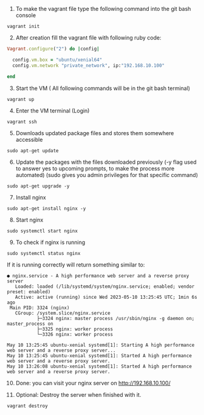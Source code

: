 
1. To make the vagrant file type the following command into the git bash console

```
vagrant init
```

2. After creation fill the vagrant file with following ruby code:
```ruby
Vagrant.configure("2") do |config|

  config.vm.box = "ubuntu/xenial64"
  config.vm.network "private_network", ip:"192.168.10.100"

end
```
3. Start the VM ( All following commands will be in the git bash terminal)
```
vagrant up
```


4. Enter the VM terminal (Login)
```
vagrant ssh
```

5. Downloads updated package files and stores them somewhere accessible

```
sudo apt-get update
```

6. Update the packages with the files downloaded previously (-y flag used to answer yes to upcoming prompts, to make the process more automated) (sudo gives you admin privileges for that specific command)

```
sudo apt-get upgrade -y
```

7. Install nginx 
```
sudo apt-get install nginx -y
```

8. Start nginx
```
sudo systemctl start nginx
```
9. To check if nginx is running 
```
sudo systemctl status nginx
```
If it is running correctly will return something similar to: 

``` 
● nginx.service - A high performance web server and a reverse proxy server
   Loaded: loaded (/lib/systemd/system/nginx.service; enabled; vendor preset: enabled)
   Active: active (running) since Wed 2023-05-10 13:25:45 UTC; 1min 6s ago
 Main PID: 3324 (nginx)
   CGroup: /system.slice/nginx.service
           ├─3324 nginx: master process /usr/sbin/nginx -g daemon on; master_process on
           ├─3325 nginx: worker process
           └─3326 nginx: worker process

May 10 13:25:45 ubuntu-xenial systemd[1]: Starting A high performance web server and a reverse proxy server...
May 10 13:25:45 ubuntu-xenial systemd[1]: Started A high performance web server and a reverse proxy server.
May 10 13:26:08 ubuntu-xenial systemd[1]: Started A high performance web server and a reverse proxy server.
```
10.  Done: 
you can visit your nginx server on http://192.168.10.100/ 

11.  Optional: Destroy the server when finished with it.
```
vagrant destroy
```